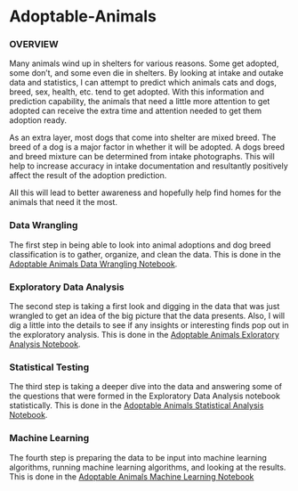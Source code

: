 # Adoptable-Animals
### OVERVIEW

Many animals wind up in shelters for various reasons.  Some get adopted, some don’t, and some even die in shelters.  By looking at intake and outake data and statistics, I can attempt to predict which animals cats and dogs, breed, sex, health, etc. tend to get adopted.  With this information and prediction capability, the animals that need a little more attention to get adopted can receive the extra time and attention needed to get them adoption ready.  

As an extra layer, most dogs that come into shelter are mixed breed.  The breed of a dog is a major factor in whether it will be adopted.  A dogs breed and breed mixture can be determined from intake photographs.  This will help to increase accuracy in intake documentation and resultantly positively affect the result of the adoption prediction.

All this will lead to better awareness and hopefully help find homes for the animals that need it the most.

### Data Wrangling
The first step in being able to look into animal adoptions and dog breed classification is to gather, organize, and clean the data.  This is done in the [Adoptable Animals Data Wrangling Notebook](https://github.com/chill7627/Adoptable-Animals/blob/master/IPYNBs/Adoptable%20Animals%20Data%20Wrangling.ipynb).

### Exploratory Data Analysis
The second step is taking a first look and digging in the data that was just wrangled to get an idea of the big picture that the data presents.  Also, I will dig a little into the details to see if any insights or interesting finds pop out in the exploratory analysis.  This is done in the [Adoptable Animals Exloratory Analysis Notebook](https://github.com/chill7627/Adoptable-Animals/blob/master/IPYNBs/Adoptable%20Animals%20Exploratory%20Data%20Analysis.ipynb).

### Statistical Testing
The third step is taking a deeper dive into the data and answering some of the questions that were formed in the Exploratory Data Analysis notebook statistically.  This is done in the [Adoptable Animals Statistical Analysis Notebook](https://github.com/chill7627/Adoptable-Animals/blob/master/IPYNBs/Adoptable%20Animals%20Statistical%20Analysis.ipynb).  

### Machine Learning
The fourth step is preparing the data to be input into machine learning algorithms, running machine learning algorithms, and looking at the results.  This is done in the [Adoptable Animals Machine Learning Notebook]()
